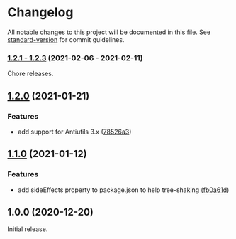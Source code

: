 # Changelog

All notable changes to this project will be documented in this file. See [standard-version](https://github.com/conventional-changelog/standard-version) for commit guidelines.

### [1.2.1 - 1.2.3](https://github.com/ivan7237d/antiutils-react/compare/v1.2.0...v1.2.3) (2021-02-06 - 2021-02-11)

Chore releases.

## [1.2.0](https://github.com/ivan7237d/antiutils-react/compare/v1.1.0...v1.2.0) (2021-01-21)

### Features

- add support for Antiutils 3.x ([78526a3](https://github.com/ivan7237d/antiutils-react/commit/78526a3f66e59b599997d6d1b72351ed9093c749))

## [1.1.0](https://github.com/ivan7237d/antiutils-react/compare/v1.0.0...v1.1.0) (2021-01-12)

### Features

- add sideEffects property to package.json to help tree-shaking ([fb0a61d](https://github.com/ivan7237d/antiutils-react/commit/fb0a61d174b4357159bad0002d9a841f986b2b70))

## 1.0.0 (2020-12-20)

Initial release.
